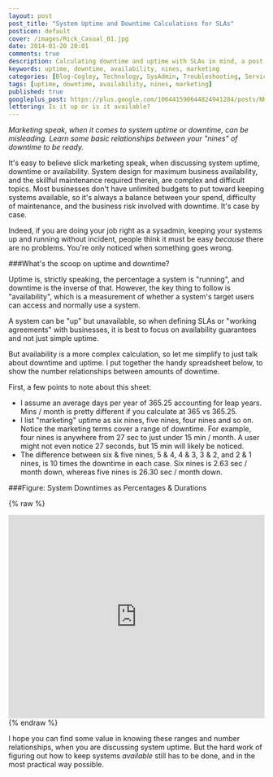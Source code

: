 ```yaml
---
layout: post
post_title: "System Uptime and Downtime Calculations for SLAs"
posticon: default
cover: /images/Rick_Casual_01.jpg
date: 2014-01-20 20:01
comments: true
description: Calculating downtime and uptime with SLAs in mind, a post by Rick Cogley.
keywords: uptime, downtime, availability, nines, marketing
categories: [Blog-Cogley, Technology, SysAdmin, Troubleshooting, Service]
tags: [uptime, downtime, availability, nines, marketing]
published: true
googleplus_post: https://plus.google.com/106441590644824941284/posts/NHDXws4X7zd
lettering: Is it up or is it available?
---
```


_Marketing speak, when it comes to system uptime or downtime, can be  misleading. Learn some basic relationships between your "nines" of downtime to be ready._ 

<!--more--> 

It's easy to believe slick marketing speak, when discussing system uptime, downtime or availability. System design for maximum business availability, and the skillful maintenance required therein, are complex and difficult topics. Most businesses don't have unlimited budgets to put toward keeping systems available, so it's always a balance between your spend, difficulty of maintenance, and the business risk involved with downtime. It's case by case. 

Indeed, if you are doing your job right as a sysadmin, keeping your systems up and running without incident, people think it must be easy _because_ there are no problems. You're only noticed when something goes wrong. 

###What's the scoop on uptime and downtime?  

Uptime is, strictly speaking, the percentage a system is "running", and downtime is the inverse of that. However, the key thing to follow is "availability", which is a measurement of whether a system's target users can access and normally use a system. 

A system can be "up" but unavailable, so when defining SLAs or "working agreements" with businesses, it is best to focus on availability guarantees and not just simple uptime. 

But availability is a more complex calculation, so let me simplify to just talk about downtime and uptime. I put together the handy spreadsheet below, to show the number relationships between amounts of downtime. 

First, a few points to note about this sheet: 

* I assume an average days per year of 365.25 accounting for leap years. Mins / month is pretty different if you calculate at 365 vs 365.25. 
* I list "marketing" uptime as six nines, five nines, four nines and so on. Notice the marketing terms cover a range of downtime. For example, four nines is anywhere from 27 sec to just under 15 min / month. A user might not even notice 27 seconds, but 15 min will likely be noticed. 
* The difference between six & five nines, 5 & 4, 4 & 3, 3 & 2, and 2 & 1 nines, is 10 times the downtime in each case. Six nines is 2.63 sec / month down, whereas five nines is 26.30 sec / month down. 

###Figure: System Downtimes as Percentages & Durations

{% raw %} 
<iframe width='100%' height='400' frameborder='0' allowtransparency='true' scrolling='no' src='https://docs.google.com/spreadsheet/pub?key=0AoreQ_hTvc2XdGQxZURCdU9YTUJheVVwd1h5MGZhTUE&single=true&gid=0&range=A1%3AH24&output=html'></iframe>
{% endraw %}

I hope you can find some value in knowing these ranges and number relationships, when you are discussing system uptime. But the hard work of figuring out how to keep systems _available_ still has to be done, and in the most practical way possible. 